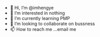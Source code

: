- 👋 Hi, I’m @imhengye
- 👀 I’m interested in nothing
- 🌱 I’m currently learning PMP
- 💞️ I’m looking to collaborate on bussness
- 📫 How to reach me ...email me

<!---
imhengye/imhengye is a ✨ special ✨ repository because its `README.md` (this file) appears on your GitHub profile.
You can click the Preview link to take a look at your changes.
--->
